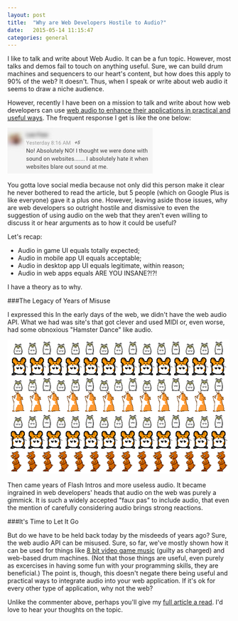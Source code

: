 ```yaml
---
layout: post
title:  "Why are Web Developers Hostile to Audio?"
date:   2015-05-14 11:15:47
categories: general
---
```


I like to talk and write about Web Audio. It can be a fun topic. However, most talks and demos fail to touch on anything useful. Sure, we can build drum machines and sequencers to our heart's content, but how does this apply to 90% of the web? It doesn't. Thus, when I speak or write about web audio it seems to draw a niche audience.

However, recently I have been on a mission to talk and write about how web developers can use [web audio to enhance their applications in practical and useful ways](http://developer.telerik.com/featured/practical-web-audio/). The frequent response I get is like the one below:

![I hate audio on the web](/images/posts/webaudio_comment.jpg)

You gotta love social media because not only did this person make it clear he never bothered to read the article, but 5 people (which on Google Plus is like everyone) gave it a plus one. However, leaving aside those issues, why are web developers so outright hostile and dismissive to even the suggestion of using audio on the web that they aren't even willing to discuss it or hear arguments as to how it could be useful?

Let's recap:

* Audio in game UI equals totally expected;
* Audio in mobile app UI equals acceptable;
* Audio in desktop app UI equals legitimate, within reason;
* Audio in web apps equals ARE YOU INSANE?!?!

I have a theory as to why.

###The Legacy of Years of Misuse

I expressed this In the early days of the web, we didn't have the web audio API. What we had was site's that got clever and used MIDI or, even worse, had some obnoxious "Hamster Dance" like audio.

![Hamster Dance](/images/posts/hampster_dance.gif)

Then came years of Flash Intros and more useless audio. It became ingrained in web developers' heads that audio on the web was purely a gimmick. It is such a widely accepted "faux pas" to include audio, that even the mention of carefully considering audio brings strong reactions.

###It's Time to Let It Go

But do we have to be held back today by the misdeeds of years ago? Sure, the web audio API can be misused. Sure, so far, we've mostly shown how it can be used for things like [8 bit video game music](http://modernweb.com/2013/09/09/retro-game-music-using-web-audio-and-band-js/) (guilty as charged) and web-based drum machines. (Not that those things are useful, even purely as excercises in having some fun with your programming skills, they are beneficial.) The point is, though, this doesn't negate there being useful and practical ways to integrate audio into your web application. If it's ok for every other type of application, why not the web?

Unlike the commenter above, perhaps you'll give my [full article a read](http://developer.telerik.com/featured/practical-web-audio/). I'd love to hear your thoughts on the topic.